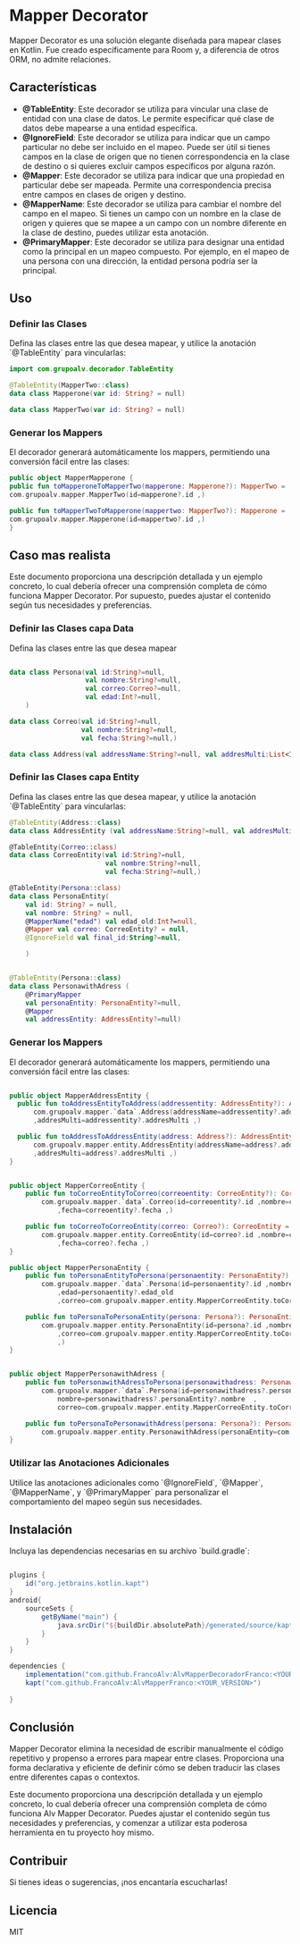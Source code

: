 # Mapper Decorator

Mapper Decorator es una solución elegante diseñada para mapear clases en Kotlin. Fue creado específicamente para Room y, a diferencia de otros ORM, no admite relaciones.

## Características

- **@TableEntity**: Este decorador se utiliza para vincular una clase de entidad con una clase de datos. Le permite especificar qué clase de datos debe mapearse a una entidad específica.
- **@IgnoreField**: Este decorador se utiliza para indicar que un campo particular no debe ser incluido en el mapeo. Puede ser útil si tienes campos en la clase de origen que no tienen correspondencia en la clase de destino o si quieres excluir campos específicos por alguna razón.
- **@Mapper**: Este decorador se utiliza para indicar que una propiedad en particular debe ser mapeada. Permite una correspondencia precisa entre campos en clases de origen y destino.
- **@MapperName**: Este decorador se utiliza para cambiar el nombre del campo en el mapeo. Si tienes un campo con un nombre en la clase de origen y quieres que se mapee a un campo con un nombre diferente en la clase de destino, puedes utilizar esta anotación.
- **@PrimaryMapper**: Este decorador se utiliza para designar una entidad como la principal en un mapeo compuesto. Por ejemplo, en el mapeo de una persona con una dirección, la entidad persona podría ser la principal.

## Uso

### Definir las Clases

Defina las clases entre las que desea mapear, y utilice la anotación \`@TableEntity\` para vincularlas:

```kotlin
import com.grupoalv.decorador.TableEntity

@TableEntity(MapperTwo::class)
data class Mapperone(var id: String? = null)

data class MapperTwo(var id: String? = null)
```

### Generar los Mappers

El decorador generará automáticamente los mappers, permitiendo una conversión fácil entre las clases:

```kotlin
public object MapperMapperone {
public fun toMapperoneToMapperTwo(mapperone: Mapperone?): MapperTwo =
com.grupoalv.mapper.MapperTwo(id=mapperone?.id ,)

public fun toMapperTwoToMapperone(mappertwo: MapperTwo?): Mapperone =
com.grupoalv.mapper.Mapperone(id=mappertwo?.id ,)
}

```

## Caso mas realista

Este documento proporciona una descripción detallada y un ejemplo concreto, lo cual debería ofrecer una comprensión completa de cómo funciona  Mapper Decorator. Por supuesto, puedes ajustar el contenido según tus necesidades y preferencias.


### Definir las Clases capa Data

Defina las clases entre las que desea mapear 
```kotlin

data class Persona(val id:String?=null,
                   val nombre:String?=null,
                   val correo:Correo?=null,
                   val edad:Int?=null,
    )

data class Correo(val id:String?=null,
                  val nombre:String?=null,
                  val fecha:String?=null,)

data class Address(val addressName:String?=null, val addresMulti:List<Int>?=null)

```
### Definir las Clases capa Entity

Defina las clases entre las que desea mapear, y utilice la anotación \`@TableEntity\` para vincularlas:


```kotlin
@TableEntity(Address::class)
data class AddressEntity (val addressName:String?=null, val addresMulti:List<Int>?=null)

@TableEntity(Correo::class)
data class CorreoEntity(val id:String?=null,
                        val nombre:String?=null,
                        val fecha:String?=null,)

@TableEntity(Persona::class)
data class PersonaEntity(
    val id: String? = null,
    val nombre: String? = null,
    @MapperName("edad") val edad_old:Int?=null,
    @Mapper val correo: CorreoEntity? = null,
    @IgnoreField val final_id:String?=null,

    )


@TableEntity(Persona::class)
data class PersonawithAdress (
    @PrimaryMapper
    val personaEntity: PersonaEntity?=null,
    @Mapper
    val addressEntity: AddressEntity?=null)
```

### Generar los Mappers

El decorador generará automáticamente los mappers, permitiendo una conversión fácil entre las clases:

```kotlin

public object MapperAddressEntity {
  public fun toAddressEntityToAddress(addressentity: AddressEntity?): Address =
      com.grupoalv.mapper.`data`.Address(addressName=addressentity?.addressName
      ,addresMulti=addressentity?.addresMulti ,)

  public fun toAddressToAddressEntity(address: Address?): AddressEntity =
      com.grupoalv.mapper.entity.AddressEntity(addressName=address?.addressName
      ,addresMulti=address?.addresMulti ,)
}


public object MapperCorreoEntity {
    public fun toCorreoEntityToCorreo(correoentity: CorreoEntity?): Correo =
        com.grupoalv.mapper.`data`.Correo(id=correoentity?.id ,nombre=correoentity?.nombre
            ,fecha=correoentity?.fecha ,)

    public fun toCorreoToCorreoEntity(correo: Correo?): CorreoEntity =
        com.grupoalv.mapper.entity.CorreoEntity(id=correo?.id ,nombre=correo?.nombre
            ,fecha=correo?.fecha ,)
}

public object MapperPersonaEntity {
    public fun toPersonaEntityToPersona(personaentity: PersonaEntity?): Persona =
        com.grupoalv.mapper.`data`.Persona(id=personaentity?.id ,nombre=personaentity?.nombre
            ,edad=personaentity?.edad_old
            ,correo=com.grupoalv.mapper.entity.MapperCorreoEntity.toCorreoEntityToCorreo(personaentity?.correo),)

    public fun toPersonaToPersonaEntity(persona: Persona?): PersonaEntity =
        com.grupoalv.mapper.entity.PersonaEntity(id=persona?.id ,nombre=persona?.nombre
            ,correo=com.grupoalv.mapper.entity.MapperCorreoEntity.toCorreoToCorreoEntity(persona?.correo),edad_old=persona?.edad
            ,)
}


public object MapperPersonawithAdress {
    public fun toPersonawithAdressToPersona(personawithadress: PersonawithAdress?): Persona =
        com.grupoalv.mapper.`data`.Persona(id=personawithadress?.personaEntity?.id  ,
            nombre=personawithadress?.personaEntity?.nombre  ,
            correo=com.grupoalv.mapper.entity.MapperCorreoEntity.toCorreoEntityToCorreo(personawithadress?.personaEntity?.correo))

    public fun toPersonaToPersonawithAdress(persona: Persona?): PersonawithAdress =
        com.grupoalv.mapper.entity.PersonawithAdress(personaEntity=com.grupoalv.mapper.entity.MapperPersonaEntity.toPersonaToPersonaEntity(persona),)
}

```

### Utilizar las Anotaciones Adicionales

Utilice las anotaciones adicionales como \`@IgnoreField\`, \`@Mapper\`, \`@MapperName\`, y \`@PrimaryMapper\` para personalizar el comportamiento del mapeo según sus necesidades.

## Instalación

Incluya las dependencias necesarias en su archivo \`build.gradle\`:

```groovy

plugins {
    id("org.jetbrains.kotlin.kapt")
}
android{
    sourceSets {
        getByName("main") {
            java.srcDir("${buildDir.absolutePath}/generated/source/kaptKotlin/")
        }
    }
}

dependencies {
    implementation("com.github.FrancoAlv:AlvMapperDecoradorFranco:<YOUR_VERSION>")
    kapt("com.github.FrancoAlv:AlvMapperFranco:<YOUR_VERSION>")
    
}
```


## Conclusión

Mapper Decorator elimina la necesidad de escribir manualmente el código repetitivo y propenso a errores para mapear entre clases. Proporciona una forma declarativa y eficiente de definir cómo se deben traducir las clases entre diferentes capas o contextos.

Este documento proporciona una descripción detallada y un ejemplo concreto, lo cual debería ofrecer una comprensión completa de cómo funciona Alv Mapper Decorator. Puedes ajustar el contenido según tus necesidades y preferencias, y comenzar a utilizar esta poderosa herramienta en tu proyecto hoy mismo.


## Contribuir

Si tienes ideas o sugerencias, ¡nos encantaría escucharlas!

## Licencia

MIT
